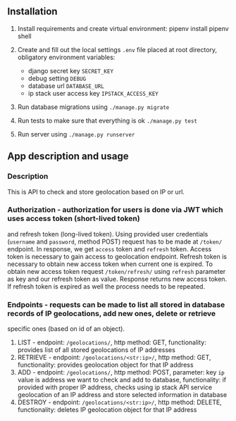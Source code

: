 ## Installation

1. Install requirements and create virtual environment:
    pipenv install
    pipenv shell
2. Create and fill out the local settings `.env` file placed at root directory, obligatory environment variables:
    - django secret key `SECRET_KEY`
    - debug setting `DEBUG`
    - database url `DATABASE_URL`
    - ip stack user access key `IPSTACK_ACCESS_KEY`
    
3. Run database migrations using `./manage.py migrate`
4. Run tests to make sure that everything is ok `./manage.py test`
5. Run server using `./manage.py runserver`

## App description and usage
### Description

This is API to check and store geolocation based on IP or url.

### Authorization - authorization for users is done via JWT which uses access token (short-lived token)
and refresh token (long-lived token). Using provided user credentials (`username` and `password`, method POST)
request has to be made at `/token/` endpoint. In response, we get `access` token and `refresh` token.
Access token is necessary to gain access to geolocation endpoint.
Refresh token is necessary to obtain new access token when current one is expired. To obtain new access token request
`/token/refresh/` using `refresh` parameter as key and our refresh token as value. Response returns new access token.
If refresh token is expired as well the process needs to be repeated.
### Endpoints - requests can be made to list all stored in database records of IP geolocations, add new ones, delete or retrieve
specific ones (based on id of an object).
   1. LIST - endpoint: `/geolocations/`, http method: GET, functionality: provides list of all stored geolocations of IP addresses
   2. RETRIEVE - endpoint: `/geolocations/<str:ip>/`, http method: GET, functionality: provides geolocation object for that IP address
   3. ADD - endpoint: `/geolocations/`, http method: POST, parameter: key `ip` value is address we want to check and add to database, functionality: 
   if provided with proper IP address, checks using ip stack API service geolocation of an IP address and store selected information in database
   4. DESTROY - endpoint: `/geolocations/<str:ip>/`, http method: DELETE, functionality: deletes IP geolocation object for that IP address